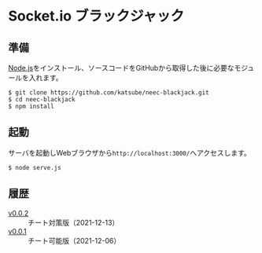 # Socket.io ブラックジャック

## 準備
[Node.js](https://nodejs.org/ja/)をインストール、ソースコードをGitHubから取得した後に必要なモジュールを入れます。
```shellsession
$ git clone https://github.com/katsube/neec-blackjack.git
$ cd neec-blackjack
$ npm install
```

## 起動
サーバを起動しWebブラウザから`http://localhost:3000/`へアクセスします。
```shellsession
$ node serve.js
```


## 履歴
<dl>
  <dt><a href="https://github.com/katsube/neec-blackjack/releases/tag/v0.0.2">v0.0.2</a></dt>
  <dd>チート対策版（2021-12-13）</dd>
  <dt><a href="https://github.com/katsube/neec-blackjack/releases/tag/v0.0.1">v0.0.1</a></dt>
  <dd>チート可能版（2021-12-06）</dd>
</dl>
